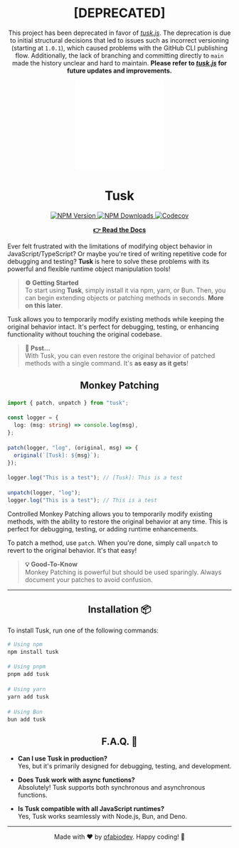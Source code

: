<h1 align="center">[DEPRECATED]</h1>
<p align="center">
  This project has been deprecated in favor of <i><a href="https://github.com/ofabiodev/tusk.js">tusk.js</a></i>.  
  The deprecation is due to initial structural decisions that led to issues such as incorrect versioning (starting at <code>1.0.1</code>), which caused problems with the GitHub CLI publishing flow.  
  Additionally, the lack of branching and committing directly to <code>main</code> made the history unclear and hard to maintain.  
  <strong>Please refer to <i><a href="https://github.com/ofabiodev/tusk.js">tusk.js</a></i> for future updates and improvements.</strong>
</p>

<p align="center">
  <img src="https://raw.githubusercontent.com/ofabiodev/tusk/main/.github/assets/icon.svg" alt="Tusk" width="200">
</p>

<h1><center>Tusk</center></h1>

<p align="center">
  <a href="https://www.npmjs.com/package/tusk" rel="noopener nofollow ugc">
    <img alt="NPM Version" src="https://img.shields.io/npm/v/tusk?style=flat-square&labelColor=%23a56953&color=%23a56953">
  </a>
  <a href="https://www.npmjs.com/package/tusk" rel="noopener nofollow ugc">
    <img alt="NPM Downloads" src="https://img.shields.io/npm/dy/tusk?style=flat-square&labelColor=%23a56953&color=%23a56953">
  </a>
  <a href="https://github.com/ofabiodev/tusk" rel="noopener nofollow ugc">
    <img alt="Codecov" src="https://img.shields.io/codecov/c/github/ofabiodev/tusk?style=flat-square&labelColor=%23a56953&color=%23a56953">
  </a>
</p>

<p align="center"><a href="https://tusk.js.org"><b>👉 Read the Docs</b></a></p>

Ever felt frustrated with the limitations of modifying object behavior in JavaScript/TypeScript? Or maybe you're tired of writing repetitive code for debugging and testing? **Tusk** is here to solve these problems with its powerful and flexible runtime object manipulation tools!

> **⚙️ Getting Started**  
> To start using **Tusk**, simply install it via npm, yarn, or Bun. Then, you can begin extending objects or patching methods in seconds. **More on this later**.

Tusk allows you to temporarily modify existing methods while keeping the original behavior intact. It's perfect for debugging, testing, or enhancing functionality without touching the original codebase.

> **👀 Psst...**  
> With Tusk, you can even restore the original behavior of patched methods with a single command. It's **as easy as it gets**!

<h2><center>Monkey Patching</center></h2>

```ts
import { patch, unpatch } from "tusk";

const logger = {
  log: (msg: string) => console.log(msg),
};

patch(logger, "log", (original, msg) => {
  original(`[Tusk]: ${msg}`);
});

logger.log("This is a test"); // [Tusk]: This is a test

unpatch(logger, "log");
logger.log("This is a test"); // This is a test
```

Controlled Monkey Patching allows you to temporarily modify existing methods, with the ability to restore the original behavior at any time. This is perfect for debugging, testing, or adding runtime enhancements.

To patch a method, use `patch`. When you're done, simply call `unpatch` to revert to the original behavior. It's that easy!

> **💡 Good-To-Know**  
> Monkey Patching is powerful but should be used sparingly. Always document your patches to avoid confusion.

---

<h2><center>Installation 📦</center></h2>

To install Tusk, run one of the following commands:

```bash
# Using npm
npm install tusk

# Using pnpm
pnpm add tusk

# Using yarn
yarn add tusk

# Using Bun
bun add tusk
```

<h2><center>F.A.Q. 🤔</center></h2>

- **Can I use Tusk in production?**  
  Yes, but it's primarily designed for debugging, testing, and development.

- **Does Tusk work with async functions?**  
  Absolutely! Tusk supports both synchronous and asynchronous functions.

- **Is Tusk compatible with all JavaScript runtimes?**  
  Yes, Tusk works seamlessly with Node.js, Bun, and Deno.

---

<p align="center">
  Made with ❤️ by <a href="https://github.com/ofabiodev">ofabiodev</a>. Happy coding! 🚀
</p>